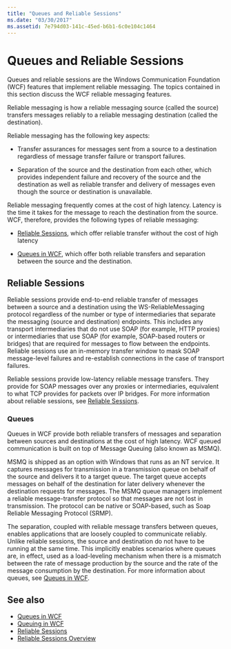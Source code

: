 ```yaml
---
title: "Queues and Reliable Sessions"
ms.date: "03/30/2017"
ms.assetid: 7e794d03-141c-45ed-b6b1-6c0e104c1464
---
```

# Queues and Reliable Sessions
Queues and reliable sessions are the Windows Communication Foundation (WCF) features that implement reliable messaging. The topics contained in this section discuss the WCF reliable messaging features.  
  
 Reliable messaging is how a reliable messaging source (called the source) transfers messages reliably to a reliable messaging destination (called the destination).  
  
 Reliable messaging has the following key aspects:  
  
-   Transfer assurances for messages sent from a source to a destination regardless of message transfer failure or transport failures.  
  
-   Separation of the source and the destination from each other, which provides independent failure and recovery of the source and the destination as well as reliable transfer and delivery of messages even though the source or destination is unavailable.  
  
 Reliable messaging frequently comes at the cost of high latency. Latency is the time it takes for the message to reach the destination from the source. WCF, therefore, provides the following types of reliable messaging:  
  
-   [Reliable Sessions](../../../../docs/framework/wcf/feature-details/reliable-sessions.md), which offer reliable transfer without the cost of high latency  
  
-   [Queues in WCF](../../../../docs/framework/wcf/feature-details/queues-in-wcf.md), which offer both reliable transfers and separation between the source and the destination.  
  
## Reliable Sessions  
 Reliable sessions provide end-to-end reliable transfer of messages between a source and a destination using the WS-ReliableMessaging protocol regardless of the number or type of intermediaries that separate the messaging (source and destination) endpoints. This includes any transport intermediaries that do not use SOAP (for example, HTTP proxies) or intermediaries that use SOAP (for example, SOAP-based routers or bridges) that are required for messages to flow between the endpoints. Reliable sessions use an in-memory transfer window to mask SOAP message-level failures and re-establish connections in the case of transport failures.  
  
 Reliable sessions provide low-latency reliable message transfers. They provide for SOAP messages over any proxies or intermediaries, equivalent to what TCP provides for packets over IP bridges. For more information about reliable sessions, see [Reliable Sessions](../../../../docs/framework/wcf/feature-details/reliable-sessions.md).  
  
### Queues  
 Queues in WCF provide both reliable transfers of messages and separation between sources and destinations at the cost of high latency. WCF queued communication is built on top of Message Queuing (also known as MSMQ).  
  
 MSMQ is shipped as an option with Windows that runs as an NT service. It captures messages for transmission in a transmission queue on behalf of the source and delivers it to a target queue. The target queue accepts messages on behalf of the destination for later delivery whenever the destination requests for messages. The MSMQ queue managers implement a reliable message-transfer protocol so that messages are not lost in transmission. The protocol can be native or SOAP-based, such as Soap Reliable Messaging Protocol (SRMP).  
  
 The separation, coupled with reliable message transfers between queues, enables applications that are loosely coupled to communicate reliably. Unlike reliable sessions, the source and destination do not have to be running at the same time. This implicitly enables scenarios where queues are, in effect, used as a load-leveling mechanism when there is a mismatch between the rate of message production by the source and the rate of the message consumption by the destination. For more information about queues, see [Queues in WCF](../../../../docs/framework/wcf/feature-details/queues-in-wcf.md).  
  
## See also
- [Queues in WCF](../../../../docs/framework/wcf/feature-details/queues-in-wcf.md)
- [Queuing in WCF](../../../../docs/framework/wcf/feature-details/queuing-in-wcf.md)
- [Reliable Sessions](../../../../docs/framework/wcf/feature-details/reliable-sessions.md)
- [Reliable Sessions Overview](../../../../docs/framework/wcf/feature-details/reliable-sessions-overview.md)
